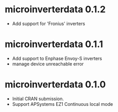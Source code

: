 # microinverterdata 0.1.2

* Add support for 'Fronius' inverters

# microinverterdata 0.1.1

* Add support to Enphase Envoy-S inverters
* manage device unreachable error

# microinverterdata 0.1.0

* Initial CRAN submission.
* Support APSystems EZ1 Continuous local mode
